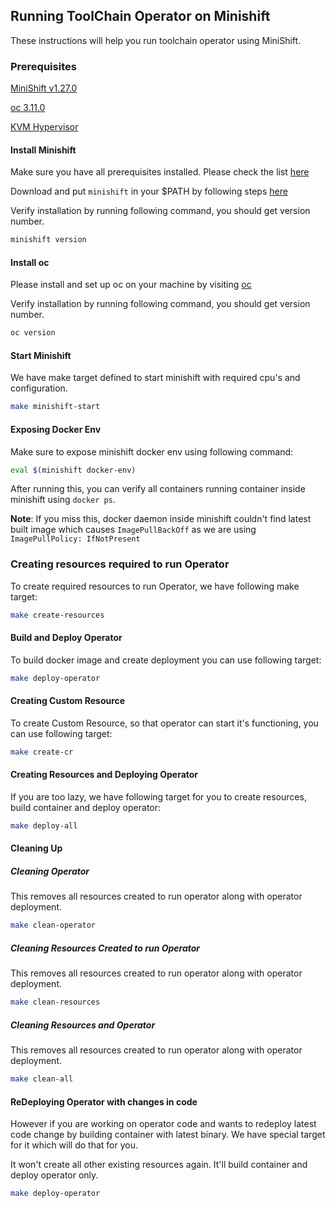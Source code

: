 ## Running ToolChain Operator on Minishift

These instructions will help you run toolchain operator using MiniShift.

### Prerequisites

[MiniShift v1.27.0](https://docs.openshift.org/latest/minishift/getting-started/installing.html)

[oc 3.11.0](https://kubernetes.io/docs/tasks/tools/install-kubectl/)

[KVM Hypervisor](https://www.linux-kvm.org/page/Downloads)

#### Install Minishift

Make sure you have all prerequisites installed. Please check the list [here](https://docs.openshift.org/latest/minishift/getting-started/installing.html#install-prerequisites)

Download and put `minishift` in your $PATH by following steps [here](https://docs.openshift.org/latest/minishift/getting-started/installing.html#manually)

Verify installation by running following command, you should get version number.
```bash
minishift version
```

#### Install oc
Please install and set up oc on your machine by visiting [oc](https://docs.openshift.org/latest/cli_reference/get_started_cli.html#installing-the-cli)

Verify installation by running following command, you should get version number.
```bash
oc version
```

#### Start Minishift
We have make target defined to start minishift with required cpu's and configuration.
```bash
make minishift-start
```

#### Exposing Docker Env
Make sure to expose minishift docker env using following command:
```bash
eval $(minishift docker-env)
```

After running this, you can verify all containers running container inside minishift using `docker ps`.

**Note**: If you miss this, docker daemon inside minishift couldn't find latest built image which causes `ImagePullBackOff` 
as we are using `ImagePullPolicy: IfNotPresent`


### Creating resources required to run Operator
To create required resources to run Operator, we have following make target:
```bash
make create-resources
```

#### Build and Deploy Operator
To build docker image and create deployment you can use following target:
```bash
make deploy-operator
```

#### Creating Custom Resource
To create Custom Resource, so that operator can start it's functioning, you can use following target:
```bash
make create-cr
```

#### Creating Resources and Deploying Operator
If you are too lazy, we have following target for you to create resources, build container and deploy operator:

```bash
make deploy-all
```

#### Cleaning Up

##### Cleaning Operator
This removes all resources created to run operator along with operator deployment.
```bash
make clean-operator
```

##### Cleaning Resources Created to run Operator
This removes all resources created to run operator along with operator deployment.
```bash
make clean-resources
```

##### Cleaning Resources and Operator
This removes all resources created to run operator along with operator deployment.
```bash
make clean-all
```

#### ReDeploying Operator with changes in code
However if you are working on operator code and wants to redeploy latest code change by building container with latest binary. We have
special target for it which will do that for you.

It won't create all other existing resources again. It'll build container and deploy operator only.

```bash
make deploy-operator
```